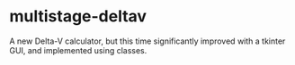# multistage-deltav
A new Delta-V calculator, but this time significantly improved with a tkinter GUI, and implemented using classes.
